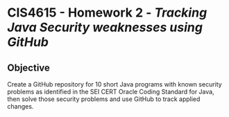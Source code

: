 


<html>
<h1><b>CIS4615</b> - Homework 2 - <i>Tracking Java Security weaknesses using GitHub</i></h1>
<h2>Objective</h2>
<p>Create a GitHub repository for 10 short Java programs with known security problems as
identified in the SEI CERT Oracle Coding Standard for Java, then solve those security
problems and use GitHub to track applied changes.</p>

</body>
</html>
